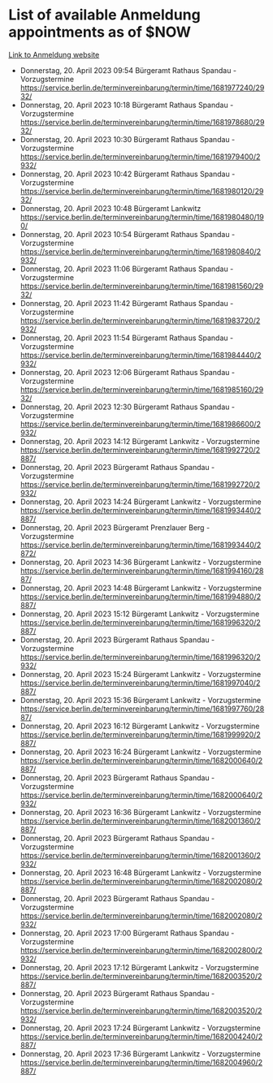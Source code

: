 # List of available Anmeldung appointments as of $NOW
[Link to Anmeldung website](https://service.berlin.de/terminvereinbarung/termin/tag.php?termin=1&anliegen[]=120686&dienstleisterlist=122210,122217,327316,122219,327312,122227,327314,122231,327346,122243,327348,122254,122252,329742,122260,329745,122262,329748,122271,327278,122273,327274,122277,327276,330436,122280,327294,122282,327290,122284,327292,122291,327270,122285,327266,122286,327264,122296,327268,150230,329760,122297,327286,122294,327284,122312,329763,122314,329775,122304,327330,122311,327334,122309,327332,317869,122281,327352,122279,329772,122283,122276,327324,122274,327326,122267,329766,122246,327318,122251,327320,122257,327322,122208,327298,122226,327300&herkunft=http%3A%2F%2Fservice.berlin.de%2Fdienstleistung%2F120686%2F)
- Donnerstag, 20. April 2023 09:54 Bürgeramt Rathaus Spandau - Vorzugstermine https://service.berlin.de/terminvereinbarung/termin/time/1681977240/2932/
- Donnerstag, 20. April 2023 10:18 Bürgeramt Rathaus Spandau - Vorzugstermine https://service.berlin.de/terminvereinbarung/termin/time/1681978680/2932/
- Donnerstag, 20. April 2023 10:30 Bürgeramt Rathaus Spandau - Vorzugstermine https://service.berlin.de/terminvereinbarung/termin/time/1681979400/2932/
- Donnerstag, 20. April 2023 10:42 Bürgeramt Rathaus Spandau - Vorzugstermine https://service.berlin.de/terminvereinbarung/termin/time/1681980120/2932/
- Donnerstag, 20. April 2023 10:48 Bürgeramt Lankwitz https://service.berlin.de/terminvereinbarung/termin/time/1681980480/190/
- Donnerstag, 20. April 2023 10:54 Bürgeramt Rathaus Spandau - Vorzugstermine https://service.berlin.de/terminvereinbarung/termin/time/1681980840/2932/
- Donnerstag, 20. April 2023 11:06 Bürgeramt Rathaus Spandau - Vorzugstermine https://service.berlin.de/terminvereinbarung/termin/time/1681981560/2932/
- Donnerstag, 20. April 2023 11:42 Bürgeramt Rathaus Spandau - Vorzugstermine https://service.berlin.de/terminvereinbarung/termin/time/1681983720/2932/
- Donnerstag, 20. April 2023 11:54 Bürgeramt Rathaus Spandau - Vorzugstermine https://service.berlin.de/terminvereinbarung/termin/time/1681984440/2932/
- Donnerstag, 20. April 2023 12:06 Bürgeramt Rathaus Spandau - Vorzugstermine https://service.berlin.de/terminvereinbarung/termin/time/1681985160/2932/
- Donnerstag, 20. April 2023 12:30 Bürgeramt Rathaus Spandau - Vorzugstermine https://service.berlin.de/terminvereinbarung/termin/time/1681986600/2932/
- Donnerstag, 20. April 2023 14:12 Bürgeramt Lankwitz - Vorzugstermine https://service.berlin.de/terminvereinbarung/termin/time/1681992720/2887/
- Donnerstag, 20. April 2023  Bürgeramt Rathaus Spandau - Vorzugstermine https://service.berlin.de/terminvereinbarung/termin/time/1681992720/2932/
- Donnerstag, 20. April 2023 14:24 Bürgeramt Lankwitz - Vorzugstermine https://service.berlin.de/terminvereinbarung/termin/time/1681993440/2887/
- Donnerstag, 20. April 2023  Bürgeramt Prenzlauer Berg - Vorzugstermine https://service.berlin.de/terminvereinbarung/termin/time/1681993440/2872/
- Donnerstag, 20. April 2023 14:36 Bürgeramt Lankwitz - Vorzugstermine https://service.berlin.de/terminvereinbarung/termin/time/1681994160/2887/
- Donnerstag, 20. April 2023 14:48 Bürgeramt Lankwitz - Vorzugstermine https://service.berlin.de/terminvereinbarung/termin/time/1681994880/2887/
- Donnerstag, 20. April 2023 15:12 Bürgeramt Lankwitz - Vorzugstermine https://service.berlin.de/terminvereinbarung/termin/time/1681996320/2887/
- Donnerstag, 20. April 2023  Bürgeramt Rathaus Spandau - Vorzugstermine https://service.berlin.de/terminvereinbarung/termin/time/1681996320/2932/
- Donnerstag, 20. April 2023 15:24 Bürgeramt Lankwitz - Vorzugstermine https://service.berlin.de/terminvereinbarung/termin/time/1681997040/2887/
- Donnerstag, 20. April 2023 15:36 Bürgeramt Lankwitz - Vorzugstermine https://service.berlin.de/terminvereinbarung/termin/time/1681997760/2887/
- Donnerstag, 20. April 2023 16:12 Bürgeramt Lankwitz - Vorzugstermine https://service.berlin.de/terminvereinbarung/termin/time/1681999920/2887/
- Donnerstag, 20. April 2023 16:24 Bürgeramt Lankwitz - Vorzugstermine https://service.berlin.de/terminvereinbarung/termin/time/1682000640/2887/
- Donnerstag, 20. April 2023  Bürgeramt Rathaus Spandau - Vorzugstermine https://service.berlin.de/terminvereinbarung/termin/time/1682000640/2932/
- Donnerstag, 20. April 2023 16:36 Bürgeramt Lankwitz - Vorzugstermine https://service.berlin.de/terminvereinbarung/termin/time/1682001360/2887/
- Donnerstag, 20. April 2023  Bürgeramt Rathaus Spandau - Vorzugstermine https://service.berlin.de/terminvereinbarung/termin/time/1682001360/2932/
- Donnerstag, 20. April 2023 16:48 Bürgeramt Lankwitz - Vorzugstermine https://service.berlin.de/terminvereinbarung/termin/time/1682002080/2887/
- Donnerstag, 20. April 2023  Bürgeramt Rathaus Spandau - Vorzugstermine https://service.berlin.de/terminvereinbarung/termin/time/1682002080/2932/
- Donnerstag, 20. April 2023 17:00 Bürgeramt Rathaus Spandau - Vorzugstermine https://service.berlin.de/terminvereinbarung/termin/time/1682002800/2932/
- Donnerstag, 20. April 2023 17:12 Bürgeramt Lankwitz - Vorzugstermine https://service.berlin.de/terminvereinbarung/termin/time/1682003520/2887/
- Donnerstag, 20. April 2023  Bürgeramt Rathaus Spandau - Vorzugstermine https://service.berlin.de/terminvereinbarung/termin/time/1682003520/2932/
- Donnerstag, 20. April 2023 17:24 Bürgeramt Lankwitz - Vorzugstermine https://service.berlin.de/terminvereinbarung/termin/time/1682004240/2887/
- Donnerstag, 20. April 2023 17:36 Bürgeramt Lankwitz - Vorzugstermine https://service.berlin.de/terminvereinbarung/termin/time/1682004960/2887/
